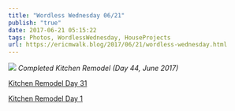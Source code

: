 ```yaml
---
title: "Wordless Wednesday 06/21"
publish: "true"
date: 2017-06-21 05:15:22
tags: Photos, WordlessWednesday, HouseProjects
url: https://ericmwalk.blog/2017/06/21/wordless-wednesday.html
---
```


![](https://ericmwalk.blog/uploads/2022/5a49638c67.jpg)
*Completed Kitchen Remodel (Day 44, June 2017)*

<a href="https://ericmwalk.blog/2017/05/17/wordless-wednesday.html">Kitchen Remodel Day 31</a>

<a href="https://ericmwalk.blog/2017/04/19/wordless-wednesday.html">Kitchen Remodel Day 1</a>